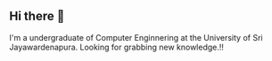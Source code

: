 ## Hi there 👋

I'm a undergraduate of Computer Enginnering at the University of Sri Jayawardenapura.
Looking for grabbing new knowledge.!!
